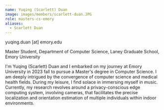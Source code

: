 ```yaml
---
name: Yuqing (Scarlett) Duan
image: images/members/scarlett-duan.JPG
role: masters-cs-emory
aliases:
  - Scarlett Duan
---
```


yuqing.duan [at] emory.edu

Master Student, Department of Computer Science, Laney Graduate School, Emory University

I'm Yuqing (Scarlett) Duan and I embarked on my journey at Emory University in 2023 fall to pursue a Master's degree in Computer Science. I am deeply intrigued by the convergence of computer science and medical health fields. During my leisure, I find solace in immersing myself in music. Currently, my research revolves around a privacy-conscious edge computing system, involving cameras, that facilitates the precise localization and orientation estimation of multiple individuals within indoor environments.